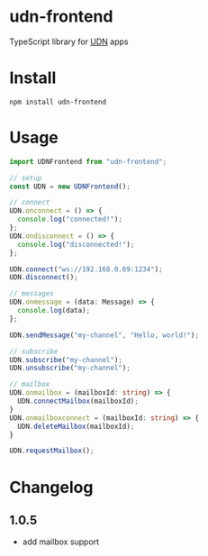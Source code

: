 # udn-frontend

TypeScript library for [UDN](https://github.com/marlon-erler/universal-decentralized-network) apps

# Install

`npm install udn-frontend`

# Usage

```TypeScript
import UDNFrontend from "udn-frontend";

// setup
const UDN = new UDNFrontend();

// connect
UDN.onconnect = () => {
  console.log("connected!");
};
UDN.ondisconnect = () => {
  console.log("disconnected!");
};

UDN.connect("ws://192.168.0.69:1234");
UDN.disconnect();

// messages
UDN.onmessage = (data: Message) => {
  console.log(data);
};

UDN.sendMessage("my-channel", "Hello, world!");

// subscribe
UDN.subscribe("my-channel");
UDN.unsubscribe("my-channel");

// mailbox
UDN.onmailbox = (mailboxId: string) => {
  UDN.connectMailbox(mailboxId);
}
UDN.onmailboxconnect = (mailboxId: string) => {
  UDN.deleteMailbox(mailboxId);
}

UDN.requestMailbox();
```

# Changelog

## 1.0.5

- add mailbox support